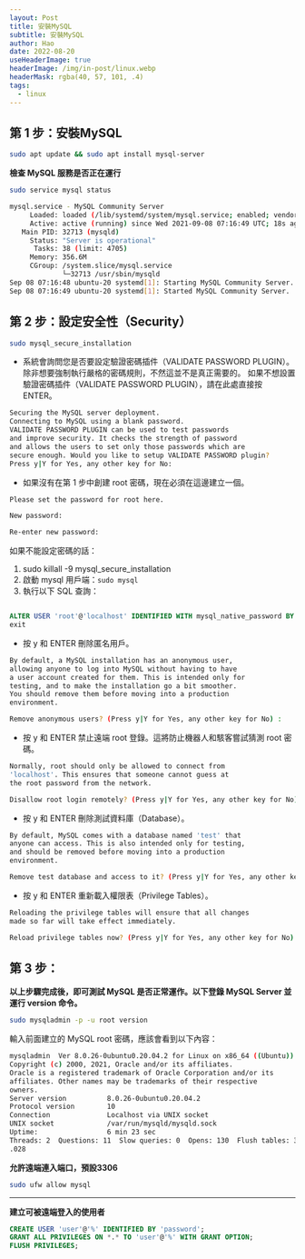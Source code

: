 ```yaml
---
layout: Post
title: 安裝MySQL
subtitle: 安裝MySQL
author: Hao
date: 2022-08-20
useHeaderImage: true
headerImage: /img/in-post/linux.webp
headerMask: rgba(40, 57, 101, .4)
tags: 
  - linux
---
```

## **第 1 步：安裝MySQL**

```bash
sudo apt update && sudo apt install mysql-server
```

**檢查 MySQL 服務是否正在運行**

```bash
sudo service mysql status

mysql.service - MySQL Community Server
     Loaded: loaded (/lib/systemd/system/mysql.service; enabled; vendor preset: enabled)
     Active: active (running) since Wed 2021-09-08 07:16:49 UTC; 18s ago
   Main PID: 32713 (mysqld)
     Status: "Server is operational"
      Tasks: 38 (limit: 4705)
     Memory: 356.6M
     CGroup: /system.slice/mysql.service
             └─32713 /usr/sbin/mysqld
Sep 08 07:16:48 ubuntu-20 systemd[1]: Starting MySQL Community Server...
Sep 08 07:16:49 ubuntu-20 systemd[1]: Started MySQL Community Server.
```

## **第 2 步：設定安全性（Security）**

```bash
sudo mysql_secure_installation
```

- 系統會詢問您是否要設定驗證密碼插件（VALIDATE PASSWORD PLUGIN）。除非想要強制執行嚴格的密碼規則，不然這並不是真正需要的。
如果不想設置驗證密碼插件（VALIDATE PASSWORD PLUGIN），請在此處直接按 ENTER。

```bash
Securing the MySQL server deployment.
Connecting to MySQL using a blank password.
VALIDATE PASSWORD PLUGIN can be used to test passwords
and improve security. It checks the strength of password
and allows the users to set only those passwords which are
secure enough. Would you like to setup VALIDATE PASSWORD plugin?
Press y|Y for Yes, any other key for No:
```

- 如果沒有在第 1 步中創建 root 密碼，現在必須在這邊建立一個。

```bash
Please set the password for root here.

New password: 

Re-enter new password:
```

如果不能設定密碼的話：

1. sudo killall -9 mysql_secure_installation
2. 啟動 mysql 用戶端：`sudo mysql`
3. 執行以下 SQL 查詢：

```sql

ALTER USER 'root'@'localhost' IDENTIFIED WITH mysql_native_password BY 'SetRootPasswordHere';
exit
```

- 按 y 和 ENTER 刪除匿名用戶。

```bash
By default, a MySQL installation has an anonymous user,
allowing anyone to log into MySQL without having to have
a user account created for them. This is intended only for
testing, and to make the installation go a bit smoother.
You should remove them before moving into a production
environment.

Remove anonymous users? (Press y|Y for Yes, any other key for No) :
```

- 按 y 和 ENTER 禁止遠端 root 登錄。這將防止機器人和駭客嘗試猜測 root 密碼。

```bash
Normally, root should only be allowed to connect from
'localhost'. This ensures that someone cannot guess at
the root password from the network.

Disallow root login remotely? (Press y|Y for Yes, any other key for No) :
```

- 按 y 和 ENTER 刪除測試資料庫（Database）。

```bash
By default, MySQL comes with a database named 'test' that
anyone can access. This is also intended only for testing,
and should be removed before moving into a production
environment.

Remove test database and access to it? (Press y|Y for Yes, any other key for No) :
```

- 按 y 和 ENTER 重新載入權限表（Privilege Tables）。

```bash
Reloading the privilege tables will ensure that all changes
made so far will take effect immediately.

Reload privilege tables now? (Press y|Y for Yes, any other key for No) :
```

## **第 3 步：**
**以上步驟完成後，即可測試 MySQL 是否正常運作。以下登錄 MySQL Server 並運行 version 命令。**

```bash
sudo mysqladmin -p -u root version
```

輸入前面建立的 MySQL root 密碼，應該會看到以下內容：

```bash
mysqladmin  Ver 8.0.26-0ubuntu0.20.04.2 for Linux on x86_64 ((Ubuntu))
Copyright (c) 2000, 2021, Oracle and/or its affiliates.
Oracle is a registered trademark of Oracle Corporation and/or its
affiliates. Other names may be trademarks of their respective
owners.
Server version          8.0.26-0ubuntu0.20.04.2
Protocol version        10
Connection              Localhost via UNIX socket
UNIX socket             /var/run/mysqld/mysqld.sock
Uptime:                 6 min 23 sec
Threads: 2  Questions: 11  Slow queries: 0  Opens: 130  Flush tables: 3  Open tables: 49  Queries per second avg: 0
.028
```

**允許遠端連入端口，預設3306**

```bash
sudo ufw allow mysql
```

---

**建立可被遠端登入的使用者**

```sql
CREATE USER 'user'@'%' IDENTIFIED BY 'password';
GRANT ALL PRIVILEGES ON *.* TO 'user'@'%' WITH GRANT OPTION;
FLUSH PRIVILEGES;
```
